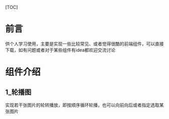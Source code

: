 [TOC] 

#  前言

供个人学习使用，主要是实现一些比较常见、或者觉得很酷的前端组件，可以直接下载，如有问题或者对于某些组件有idea都欢迎交流讨论



#  组件介绍

##  1_轮播图

实现若干张图片的轮转播放，即按顺序循环轮播，也可以向前向后或者指定选取某张图片

